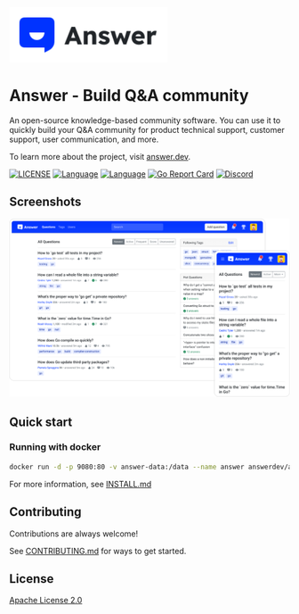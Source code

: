 <a href="https://answer.dev">
    <img alt="logo" src="docs/img/logo.svg" height="99px">
</a>

# Answer - Build Q&A community

An open-source knowledge-based community software. You can use it to quickly build your Q&A community for product technical support, customer support, user communication, and more.

To learn more about the project, visit [answer.dev](https://answer.dev).

[![LICENSE](https://img.shields.io/badge/License-Apache-green)](https://github.com/answerdev/answer/blob/main/LICENSE)
[![Language](https://img.shields.io/badge/Language-Go-blue.svg)](https://golang.org/)
[![Language](https://img.shields.io/badge/Language-React-blue.svg)](https://reactjs.org/)
[![Go Report Card](https://goreportcard.com/badge/github.com/answerdev/answer)](https://goreportcard.com/report/github.com/answerdev/answer)
[![Discord](https://img.shields.io/badge/discord-chat-5865f2)](https://discord.gg/Jm7Y4cbUej)

## Screenshots

![screenshot](docs/img/screenshot.png)

## Quick start

### Running with docker

```bash
docker run -d -p 9080:80 -v answer-data:/data --name answer answerdev/answer:latest
```

For more information, see [INSTALL.md](./INSTALL.md)

## Contributing

Contributions are always welcome!

See [CONTRIBUTING.md](CONTRIBUTING.md) for ways to get started.

## License

[Apache License 2.0](https://github.com/answerdev/answer/blob/main/LICENSE)
